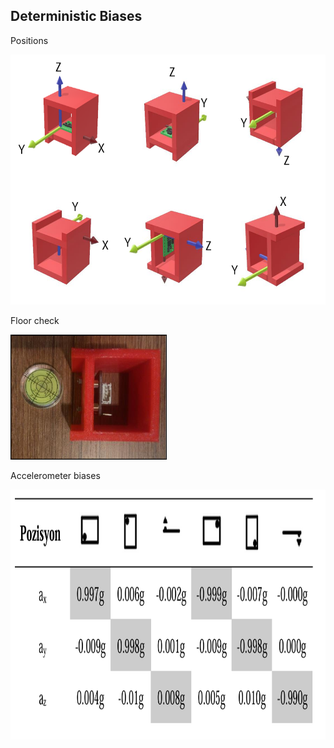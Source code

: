 ## Deterministic Biases

Positions

<img src="6_position.png" width="600" height="400" />

Floor check

<img src="6_position_2.png" width="250" height="200" />


Accelerometer biases

<img src="results_1.png" width="900" height="400" />
